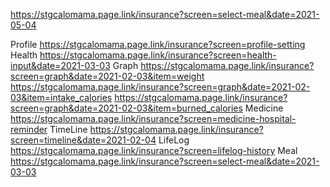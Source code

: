 
https://stgcalomama.page.link/insurance?screen=select-meal&date=2021-05-04

Profile
https://stgcalomama.page.link/insurance?screen=profile-setting
Health
https://stgcalomama.page.link/insurance?screen=health-input&date=2021-03-03
Graph
https://stgcalomama.page.link/insurance?screen=graph&date=2021-02-03&item=weight
https://stgcalomama.page.link/insurance?screen=graph&date=2021-02-03&item=intake_calories
https://stgcalomama.page.link/insurance?screen=graph&date=2021-02-03&item=burned_calories
Medicine
https://stgcalomama.page.link/insurance?screen=medicine-hospital-reminder
TimeLine
https://stgcalomama.page.link/insurance?screen=timeline&date=2021-02-04
LifeLog
https://stgcalomama.page.link/insurance?screen=lifelog-history
Meal
https://stgcalomama.page.link/insurance?screen=select-meal&date=2021-03-03
